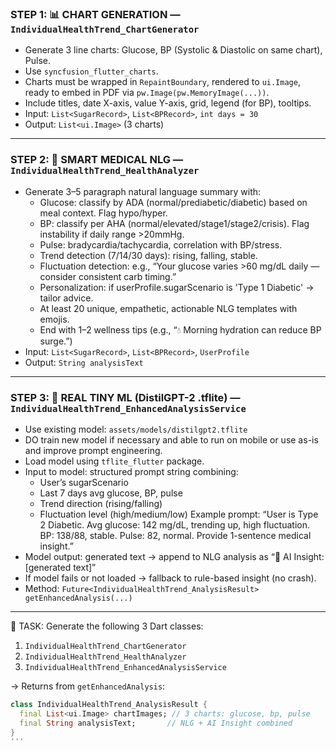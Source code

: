 ### STEP 1: 📊 CHART GENERATION — `IndividualHealthTrend_ChartGenerator`
- Generate 3 line charts: Glucose, BP (Systolic & Diastolic on same chart), Pulse.
- Use `syncfusion_flutter_charts`.
- Charts must be wrapped in `RepaintBoundary`, rendered to `ui.Image`, ready to embed in PDF via `pw.Image(pw.MemoryImage(...))`.
- Include titles, date X-axis, value Y-axis, grid, legend (for BP), tooltips.
- Input: `List<SugarRecord>`, `List<BPRecord>`, `int days = 30`
- Output: `List<ui.Image>` (3 charts)

---

### STEP 2: 🧠 SMART MEDICAL NLG — `IndividualHealthTrend_HealthAnalyzer`
- Generate 3–5 paragraph natural language summary with:
  - Glucose: classify by ADA (normal/prediabetic/diabetic) based on meal context. Flag hypo/hyper.
  - BP: classify per AHA (normal/elevated/stage1/stage2/crisis). Flag instability if daily range >20mmHg.
  - Pulse: bradycardia/tachycardia, correlation with BP/stress.
  - Trend detection (7/14/30 days): rising, falling, stable.
  - Fluctuation detection: e.g., “Your glucose varies >60 mg/dL daily — consider consistent carb timing.”
  - Personalization: if userProfile.sugarScenario is 'Type 1 Diabetic' → tailor advice.
  - At least 20 unique, empathetic, actionable NLG templates with emojis.
  - End with 1–2 wellness tips (e.g., “💧 Morning hydration can reduce BP surge.”)
- Input: `List<SugarRecord>`, `List<BPRecord>`, `UserProfile`
- Output: `String analysisText`

---

### STEP 3: 🤖 REAL TINY ML (DistilGPT-2 .tflite) — `IndividualHealthTrend_EnhancedAnalysisService`
- Use existing model: `assets/models/distilgpt2.tflite`
- DO train new model if necessary and able to run on mobile or use as-is and improve prompt engineering.
- Load model using `tflite_flutter` package.
- Input to model: structured prompt string combining:
  - User’s sugarScenario
  - Last 7 days avg glucose, BP, pulse
  - Trend direction (rising/falling)
  - Fluctuation level (high/medium/low)
  Example prompt: “User is Type 2 Diabetic. Avg glucose: 142 mg/dL, trending up, high fluctuation. BP: 138/88, stable. Pulse: 82, normal. Provide 1-sentence medical insight.”
- Model output: generated text → append to NLG analysis as “🧠 AI Insight: [generated text]”
- If model fails or not loaded → fallback to rule-based insight (no crash).
- Method: `Future<IndividualHealthTrend_AnalysisResult> getEnhancedAnalysis(...)`

---

🎯 TASK: Generate the following 3 Dart classes:

1. `IndividualHealthTrend_ChartGenerator`
2. `IndividualHealthTrend_HealthAnalyzer`
3. `IndividualHealthTrend_EnhancedAnalysisService`

→ Returns from `getEnhancedAnalysis`:
```dart
class IndividualHealthTrend_AnalysisResult {
  final List<ui.Image> chartImages; // 3 charts: glucose, bp, pulse
  final String analysisText;       // NLG + AI Insight combined
}
'''
